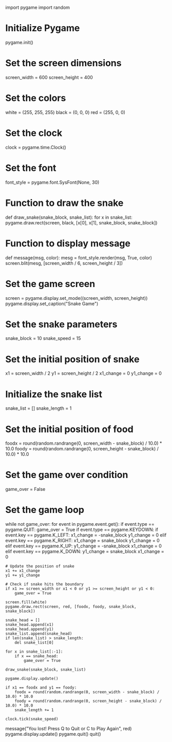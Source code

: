 
import pygame
import random

# Initialize Pygame
pygame.init()

# Set the screen dimensions
screen_width = 600
screen_height = 400

# Set the colors
white = (255, 255, 255)
black = (0, 0, 0)
red = (255, 0, 0)

# Set the clock
clock = pygame.time.Clock()

# Set the font
font_style = pygame.font.SysFont(None, 30)


# Function to draw the snake
def draw_snake(snake_block, snake_list):
    for x in snake_list:
        pygame.draw.rect(screen, black, [x[0], x[1], snake_block, snake_block])


# Function to display message
def message(msg, color):
    mesg = font_style.render(msg, True, color)
    screen.blit(mesg, [screen_width / 6, screen_height / 3])


# Set the game screen
screen = pygame.display.set_mode((screen_width, screen_height))
pygame.display.set_caption("Snake Game")

# Set the snake parameters
snake_block = 10
snake_speed = 15

# Set the initial position of snake
x1 = screen_width / 2
y1 = screen_height / 2
x1_change = 0
y1_change = 0

# Initialize the snake list
snake_list = []
snake_length = 1

# Set the initial position of food
foodx = round(random.randrange(0, screen_width - snake_block) / 10.0) * 10.0
foody = round(random.randrange(0, screen_height - snake_block) / 10.0) * 10.0

# Set the game over condition
game_over = False

# Set the game loop
while not game_over:
    for event in pygame.event.get():
        if event.type == pygame.QUIT:
            game_over = True
        if event.type == pygame.KEYDOWN:
            if event.key == pygame.K_LEFT:
                x1_change = -snake_block
                y1_change = 0
            elif event.key == pygame.K_RIGHT:
                x1_change = snake_block
                y1_change = 0
            elif event.key == pygame.K_UP:
                y1_change = -snake_block
                x1_change = 0
            elif event.key == pygame.K_DOWN:
                y1_change = snake_block
                x1_change = 0

    # Update the position of snake
    x1 += x1_change
    y1 += y1_change

    # Check if snake hits the boundary
    if x1 >= screen_width or x1 < 0 or y1 >= screen_height or y1 < 0:
        game_over = True

    screen.fill(white)
    pygame.draw.rect(screen, red, [foodx, foody, snake_block, snake_block])

    snake_head = []
    snake_head.append(x1)
    snake_head.append(y1)
    snake_list.append(snake_head)
    if len(snake_list) > snake_length:
        del snake_list[0]

    for x in snake_list[:-1]:
        if x == snake_head:
            game_over = True

    draw_snake(snake_block, snake_list)

    pygame.display.update()

    if x1 == foodx and y1 == foody:
        foodx = round(random.randrange(0, screen_width - snake_block) / 10.0) * 10.0
        foody = round(random.randrange(0, screen_height - snake_block) / 10.0) * 10.0
        snake_length += 1

    clock.tick(snake_speed)

message("You lost! Press Q to Quit or C to Play Again", red)
pygame.display.update()
pygame.quit()
quit()

